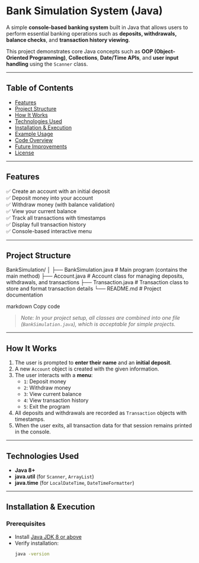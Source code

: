 #  Bank Simulation System (Java)

A simple **console-based banking system** built in Java that allows users to perform essential banking operations such as **deposits, withdrawals, balance checks**, and **transaction history viewing**.  

This project demonstrates core Java concepts such as **OOP (Object-Oriented Programming)**, **Collections**, **Date/Time APIs**, and **user input handling** using the `Scanner` class.

---

##  Table of Contents
- [Features](#-features)
- [Project Structure](#-project-structure)
- [How It Works](#-how-it-works)
- [Technologies Used](#-technologies-used)
- [Installation & Execution](#-installation--execution)
- [Example Usage](#-example-usage)
- [Code Overview](#-code-overview)
- [Future Improvements](#-future-improvements)
- [License](#-license)

---

##  Features
✅ Create an account with an initial deposit  
✅ Deposit money into your account  
✅ Withdraw money (with balance validation)  
✅ View your current balance  
✅ Track all transactions with timestamps  
✅ Display full transaction history  
✅ Console-based interactive menu  

---

##  Project Structure

BankSimulation/
│
├── BankSimulation.java # Main program (contains the main method)
├── Account.java # Account class for managing deposits, withdrawals, and transactions
├── Transaction.java # Transaction class to store and format transaction details
└── README.md # Project documentation

markdown
Copy code

>  *Note: In your project setup, all classes are combined into one file (`BankSimulation.java`), which is acceptable for simple projects.*

---

##  How It Works

1. The user is prompted to **enter their name** and an **initial deposit**.
2. A new `Account` object is created with the given information.
3. The user interacts with a **menu**:
   - `1`: Deposit money  
   - `2`: Withdraw money  
   - `3`: View current balance  
   - `4`: View transaction history  
   - `5`: Exit the program  
4. All deposits and withdrawals are recorded as `Transaction` objects with timestamps.
5. When the user exits, all transaction data for that session remains printed in the console.

---

##  Technologies Used
- **Java 8+**
- **java.util** (for `Scanner`, `ArrayList`)
- **java.time** (for `LocalDateTime`, `DateTimeFormatter`)

---

##  Installation & Execution

###  Prerequisites
- Install [Java JDK 8 or above](https://www.oracle.com/java/technologies/javase-downloads.html)
- Verify installation:
  ```bash
  java -version
